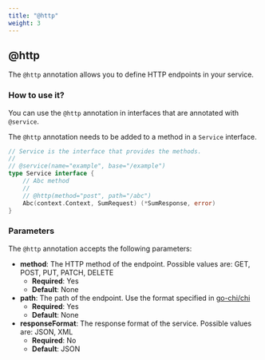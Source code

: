 ```yaml
---
title: "@http"
weight: 3
---
```


## @http

The `@http` annotation allows you to define HTTP endpoints in your service.


### How to use it?

You can use the `@http` annotation in interfaces that are annotated with `@service`.

The `@http` annotation needs to be added to a method in a `Service` interface.

```go
// Service is the interface that provides the methods.
//
// @service(name="example", base="/example")
type Service interface {
    // Abc method
    //
    // @http(method="post", path="/abc")
    Abc(context.Context, SumRequest) (*SumResponse, error)
}
```

### Parameters

The `@http` annotation accepts the following parameters:

- **method**: The HTTP method of the endpoint. Possible values are: GET, POST, PUT, PATCH, DELETE
  - **Required**: Yes
  - **Default**: None
- **path**: The path of the endpoint. Use the format specified in [go-chi/chi](https://go-chi.io/#/pages/routing)
  - **Required**: Yes
  - **Default**: None
- **responseFormat**: The response format of the service. Possible values are: JSON, XML
  - **Required**: No
  - **Default**: JSON
